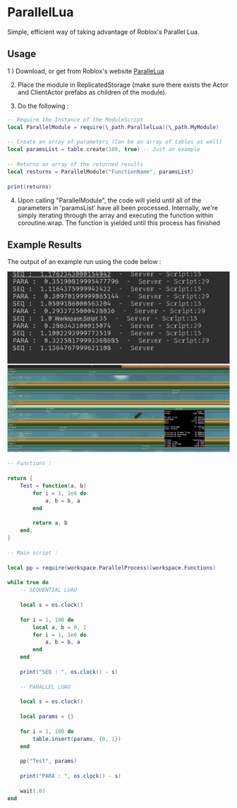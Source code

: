 # ParallelLua

Simple, efficient way of taking advantage of Roblox's Parallel Lua.

## Usage

1 ) Download, or get from Roblox's website [ParalleLua](https://www.roblox.com/library/10523744631/ParallelProcess)

2) Place the module in ReplicatedStorage (make sure there exists the Actor and ClientActor prefabs as children of the module).

3) Do the following :

```lua
-- Require the Instance of the ModuleScript
local ParallelModule = require(\_path.ParallelLua)(\_path.MyModule)

-- Create an array of parameters (Can be an array of tables as well)
local paramsList = table.create(100, true) -- Just an example

-- Returns an array of the returned results
local resturns = ParallelModule("FunctionName", paramsList)

print(returns)
```

4) Upon calling "ParallelModule", the code will yield until all of the parameters in 'paramsList' have all been processed. Internally, we're simply iterating through the array and executing the function within coroutine.wrap. The function is yielded until this process has finished


## Example Results

The output of an example run using the code below :

![Three to four times more efficient!](/assets/Benchmark.png "Benchmark")
![Microprofiler](/assets/Microprofiler.png "Microprofiler")

```lua
-- Functions :

return {
	Test = function(a, b)
		for i = 1, 1e6 do
			a, b = b, a
		end
		
		return a, b
	end,
}

-- Main script :

local pp = require(workspace.ParallelProcess)(workspace.Functions)

while true do
	-- SEQUENTIAL LUAU 
	
	local s = os.clock()
	
	for i = 1, 100 do
		local a, b = 0, 1
		for i = 1, 1e6 do
			a, b = b, a
		end
	end
	
	print("SEQ : ", os.clock() - s)
	
	-- PARALLEL LUAU
	
	local s = os.clock()
	
	local params = {}

	for i = 1, 100 do
		table.insert(params, {0, 1})
	end
	
	pp("Test", params)
	
	print("PARA : ", os.clock() - s)
	
	wait(.6)
end
```

